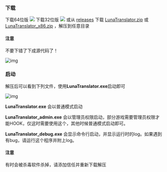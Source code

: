 ### 下载

下载64位版 <a href="https://lunatranslator.xyz/Github/LunaTranslator/releases/latest/download/LunaTranslator.zip" target="_blank"><img src="https://img.shields.io/badge/download_64bit-blue"/></a> 下载32位版 <a href="https://lunatranslator.xyz/Github/LunaTranslator/releases/latest/download/LunaTranslator_x86.zip" target="_blank"><img src="https://img.shields.io/badge/download_32bit-blue"/></a> 或从 <a  target="_blank" href="https://lunatranslator.xyz/Github/LunaTranslator/releases" target="_blank"> releases</a> 下载 <a href="https://lunatranslator.xyz/Github/LunaTranslator/releases/latest/download/LunaTranslator.zip" target="_blank">LunaTranslator.zip</a> 或 <a href="https://lunatranslator.xyz/Github/LunaTranslator/releases/latest/download/LunaTranslator_x86.zip" target="_blank">LunaTranslator_x86.zip</a> ，解压到任意目录

#### 注意

不要下错了下成源代码了！

![img](https://image.lunatranslator.xyz/zh/down.png)

### 启动

解压后可以看到下列文件，使用**LunaTranslator.exe**启动即可


![img](https://image.lunatranslator.xyz/zh/startup.png)


**LunaTranslator.exe** 会以普通模式启动 

**LunaTranslator_admin.exe** 会以管理员权限启动，部分游戏需要管理员权限才能HOOK，仅这时需要使用这个，其他时候普通模式启动即可。

**LunaTranslator_debug.exe** 会显示命令行启动，并显示运行时的log。如果遇到有bug，请运行这个程序并附上log。



#### 注意

有时会被杀毒软件杀掉，请添加信任并重新下载解压
